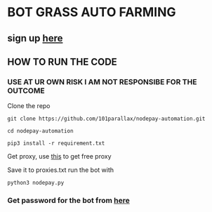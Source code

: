 # BOT GRASS AUTO FARMING
## sign up [here](https://app.nodepay.ai/register?ref=wkeD70PCaiMlpIA)
## HOW TO RUN THE CODE
### USE AT UR OWN RISK I AM NOT RESPONSIBE FOR THE OUTCOME
Clone the repo 
```
git clone https://github.com/101parallax/nodepay-automation.git
```
```
cd nodepay-automation
``` 
```
pip3 install -r requirement.txt
```
Get proxy, use [this](https://github.com/101parallax/ProxyScrapper/) to get free proxy 

Save it to proxies.txt
run the bot with
```
python3 nodepay.py
```
### Get password for the bot from [here](https://t.me/+3NQanL5EQ2VkMDBl)
